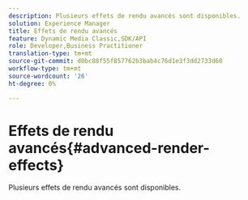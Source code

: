 ```yaml
---
description: Plusieurs effets de rendu avancés sont disponibles.
solution: Experience Manager
title: Effets de rendu avancés
feature: Dynamic Media Classic,SDK/API
role: Developer,Business Practitioner
translation-type: tm+mt
source-git-commit: d0bc88f55f857762b3bab4c76d1e3f3dd2733d60
workflow-type: tm+mt
source-wordcount: '26'
ht-degree: 0%

---
```



# Effets de rendu avancés{#advanced-render-effects}

Plusieurs effets de rendu avancés sont disponibles.

